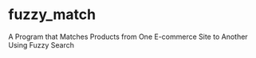 # fuzzy_match
A Program that Matches Products from One E-commerce Site to Another Using Fuzzy Search
